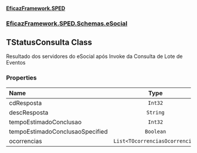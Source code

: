 #### [EficazFramework.SPED](EficazFrameworkSPED.md 'EficazFramework SPED')
### [EficazFramework.SPED.Schemas.eSocial](EficazFramework.SPED.Schemas.eSocial.md 'EficazFramework.SPED.Schemas.eSocial')

## TStatusConsulta Class

Resultado dos servidores do eSocial após Invoke da Consulta de Lote de Eventos
### Properties

| Name | Type | |
| :--- | :---: | :--- |
| cdResposta | `Int32` |  |
| descResposta | `String` |  |
| tempoEstimadoConclusao | `Int32` |  |
| tempoEstimadoConclusaoSpecified | `Boolean` |  |
| ocorrencias | `List<TOcorrenciasOcorrencia>` |  |

